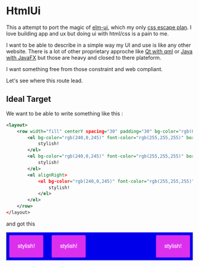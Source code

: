 # HtmlUi

This a attempt to port the magic of [elm-ui](https://package.elm-lang.org/packages/mdgriffith/elm-ui/latest/), which my only [css escape plan](https://korban.net/elm/elm-ui-guide/). I love building app and ux but doing ui with html/css is a pain to me.


I want to be able to describe in a simple way my UI and use is like any other website. There is a lot of other proprietary approche like [Qt with qml](https://doc.qt.io/qt-5/qtqml-syntax-basics.html) or [Java with JavaFX](https://github.com/gluonhq/scenebuilder/wiki/Basic-JavaFX-project-with-Scene-Builder) but those are heavy and closed to there plateform.

I want something free from those constraint and web compliant.


Let's see where this route lead.


## Ideal Target

We want to be able to write something like this :

```xml
<layout>
    <row width="fill" centerY spacing="30" padding="30" bg-color="rgb(0,0,245)">
        <el bg-color="rgb(240,0,245)" font-color="rgb(255,255,255)" border-rounded="3" padding="30">
            stylish!
        </el>
        <el bg-color="rgb(240,0,245)" font-color="rgb(255,255,255)" border-rounded="3" padding="30">
            stylish!
        </el>
        <el alignRight>
            <el bg-color="rgb(240,0,245)" font-color="rgb(255,255,255)" border-rounded="3" padding="30">
                stylish!
            </el>
        </el>
    </row>
</layout>
```

and got this

![example 1](doc/screen/1.png)
